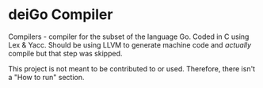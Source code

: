 # deiGo Compiler
Compilers - compiler for the subset of the language Go. Coded in C using Lex & Yacc. Should be using LLVM to generate machine code and *actually* compile but that step was skipped.

This project is not meant to be contributed to or used. Therefore, there isn't a "How to run" section.

